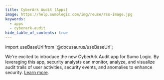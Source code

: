```yaml
---
title: CyberArk Audit (Apps)
image: https://help.sumologic.com/img/reuse/rss-image.jpg
keywords:
  - apps
  - cyberark-audit
hide_table_of_contents: true    
---
```


import useBaseUrl from '@docusaurus/useBaseUrl';


We're excited to introduce the new CyberArk Audit app for Sumo Logic. By leveraging this app, security analysts can monitor, analyze, and visualize audit trails of user activities, security events, and anomalies to enhance security. [Learn more](/docs/integrations/saas-cloud/cyberark-audit).